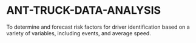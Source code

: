 # ANT-TRUCK-DATA-ANALYSIS
To determine and forecast risk factors for driver identification based on a variety of variables, including events, and average speed.

